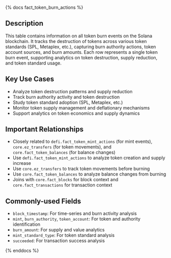 {% docs fact_token_burn_actions %}

## Description
This table contains information on all token burn events on the Solana blockchain. It tracks the destruction of tokens across various token standards (SPL, Metaplex, etc.), capturing burn authority actions, token account sources, and burn amounts. Each row represents a single token burn event, supporting analytics on token destruction, supply reduction, and token standard usage.

## Key Use Cases
- Analyze token destruction patterns and supply reduction
- Track burn authority activity and token destruction
- Study token standard adoption (SPL, Metaplex, etc.)
- Monitor token supply management and deflationary mechanisms
- Support analytics on token economics and supply dynamics

## Important Relationships
- Closely related to `defi.fact_token_mint_actions` (for mint events), `core.ez_transfers` (for token movements), and `core.fact_token_balances` (for balance changes)
- Use `defi.fact_token_mint_actions` to analyze token creation and supply increase
- Use `core.ez_transfers` to track token movements before burning
- Use `core.fact_token_balances` to analyze balance changes from burning
- Joins with `core.fact_blocks` for block context and `core.fact_transactions` for transaction context

## Commonly-used Fields
- `block_timestamp`: For time-series and burn activity analysis
- `mint`, `burn_authority`, `token_account`: For token and authority identification
- `burn_amount`: For supply and value analytics
- `mint_standard_type`: For token standard analysis
- `succeeded`: For transaction success analysis

{% enddocs %} 